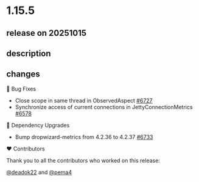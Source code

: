 # 1.15.5

## release on 20251015
## description
## changes
🐞 Bug Fixes

* Close scope in same thread in ObservedAspect <a href="https://github.com/micrometer-metrics/micrometer/issues/6727" data-hovercard-type="issue" data-hovercard-url="/micrometer-metrics/micrometer/issues/6727/hovercard">#6727</a>
* Synchronize access of current connections in JettyConnectionMetrics <a href="https://github.com/micrometer-metrics/micrometer/issues/6578" data-hovercard-type="issue" data-hovercard-url="/micrometer-metrics/micrometer/issues/6578/hovercard">#6578</a>

🔨 Dependency Upgrades

* Bump dropwizard-metrics from 4.2.36 to 4.2.37 <a href="https://github.com/micrometer-metrics/micrometer/pull/6733" data-hovercard-type="pull_request" data-hovercard-url="/micrometer-metrics/micrometer/pull/6733/hovercard">#6733</a>

❤️ Contributors

Thank you to all the contributors who worked on this release:

<a class="user-mention notranslate" data-hovercard-type="user" data-hovercard-url="/users/deadok22/hovercard" data-octo-click="hovercard-link-click" data-octo-dimensions="link_type:self" href="https://github.com/deadok22">@deadok22</a> and <a class="user-mention notranslate" data-hovercard-type="user" data-hovercard-url="/users/pema4/hovercard" data-octo-click="hovercard-link-click" data-octo-dimensions="link_type:self" href="https://github.com/pema4">@pema4</a>


